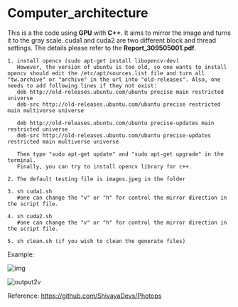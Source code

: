 # Computer_architecture

This is a the code using **GPU** with **C++**. It aims to mirror the image and turns it to the gray scale.
cuda1 and cuda2 are two different block and thread settings. The details please refer to the **Report_309505001.pdf**.

```
1. install opencv (sudo apt-get install libopencv-dev)
   However, the version of ubuntu is too old, so one wants to install opencv should edit the /etc/apt/sources.list file and turn all "tw.archive" or "archive" in the url into "old-releases". Also, one needs to add following lines if they not exist:
   deb http://old-releases.ubuntu.com/ubuntu precise main restricted universe   
   deb-src http://old-releases.ubuntu.com/ubuntu precise restricted main multiverse universe

   deb http://old-releases.ubuntu.com/ubuntu precise-updates main restricted universe  
   deb-src http://old-releases.ubuntu.com/ubuntu precise-updates restricted main multiverse universe

   Then type "sudo apt-get update" and "sudo apt-get upgrade" in the terminal.
   Finally, you can try to install opencv library for c++.

2. The default testing file is images.jpeg in the folder

3. sh cuda1.sh
   #one can change the "v" or "h" for control the mirror direction in the script file.

4. sh cuda2.sh
   #one can change the "v" or "h" for control the mirror direction in the script file.

5. sh clean.sh (if you wish to clean the generate files)
```
Example:

![img](https://user-images.githubusercontent.com/42642215/132988602-19a3da2f-64c0-4882-a55f-5da3353cca06.jpg)

![output2v](https://user-images.githubusercontent.com/42642215/132988616-bc3b5f76-ac68-4eb3-a76a-3ad277ced70c.jpg)


Reference: https://github.com/ShivayaDevs/Photops
